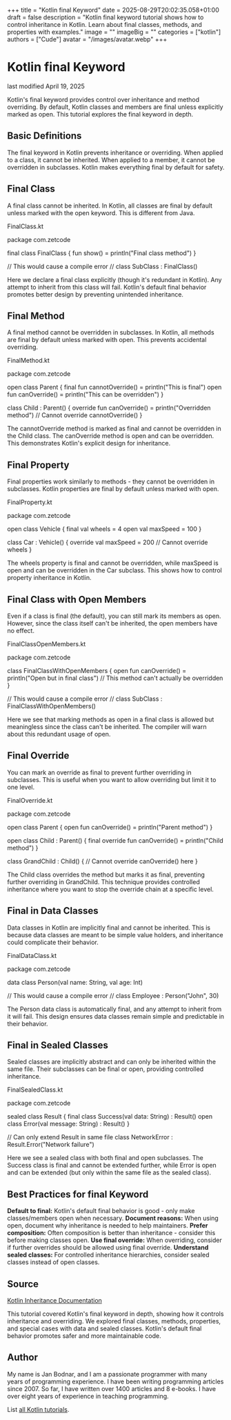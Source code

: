 +++
title = "Kotlin final Keyword"
date = 2025-08-29T20:02:35.058+01:00
draft = false
description = "Kotlin final keyword tutorial shows how to control inheritance in Kotlin. Learn about final classes, methods, and properties with examples."
image = ""
imageBig = ""
categories = ["kotlin"]
authors = ["Cude"]
avatar = "/images/avatar.webp"
+++

# Kotlin final Keyword

last modified April 19, 2025

Kotlin's final keyword provides control over inheritance and method
overriding. By default, Kotlin classes and members are final unless explicitly
marked as open. This tutorial explores the final keyword in depth.

## Basic Definitions

The final keyword in Kotlin prevents inheritance or overriding. When
applied to a class, it cannot be inherited. When applied to a member, it cannot
be overridden in subclasses. Kotlin makes everything final by default for safety.

## Final Class

A final class cannot be inherited. In Kotlin, all classes are final by default
unless marked with the open keyword. This is different from Java.

FinalClass.kt
  

package com.zetcode

final class FinalClass {
    fun show() = println("Final class method")
}

// This would cause a compile error
// class SubClass : FinalClass()

Here we declare a final class explicitly (though it's redundant in Kotlin). Any
attempt to inherit from this class will fail. Kotlin's default final behavior
promotes better design by preventing unintended inheritance.

## Final Method

A final method cannot be overridden in subclasses. In Kotlin, all methods are
final by default unless marked with open. This prevents accidental
overriding.

FinalMethod.kt
  

package com.zetcode

open class Parent {
    final fun cannotOverride() = println("This is final")
    open fun canOverride() = println("This can be overridden")
}

class Child : Parent() {
    override fun canOverride() = println("Overridden method")
    // Cannot override cannotOverride()
}

The cannotOverride method is marked as final and cannot be
overridden in the Child class. The canOverride method is open and
can be overridden. This demonstrates Kotlin's explicit design for inheritance.

## Final Property

Final properties work similarly to methods - they cannot be overridden in
subclasses. Kotlin properties are final by default unless marked with
open.

FinalProperty.kt
  

package com.zetcode

open class Vehicle {
    final val wheels = 4
    open val maxSpeed = 100
}

class Car : Vehicle() {
    override val maxSpeed = 200
    // Cannot override wheels
}

The wheels property is final and cannot be overridden, while
maxSpeed is open and can be overridden in the Car subclass. This
shows how to control property inheritance in Kotlin.

## Final Class with Open Members

Even if a class is final (the default), you can still mark its members as open.
However, since the class itself can't be inherited, the open members have no
effect.

FinalClassOpenMembers.kt
  

package com.zetcode

class FinalClassWithOpenMembers {
    open fun canOverride() = println("Open but in final class")
    // This method can't actually be overridden
}

// This would cause a compile error
// class SubClass : FinalClassWithOpenMembers()

Here we see that marking methods as open in a final class is allowed but
meaningless since the class can't be inherited. The compiler will warn about
this redundant usage of open.

## Final Override

You can mark an override as final to prevent further overriding in subclasses.
This is useful when you want to allow overriding but limit it to one level.

FinalOverride.kt
  

package com.zetcode

open class Parent {
    open fun canOverride() = println("Parent method")
}

open class Child : Parent() {
    final override fun canOverride() = println("Child method")
}

class GrandChild : Child() {
    // Cannot override canOverride() here
}

The Child class overrides the method but marks it as final, preventing further
overriding in GrandChild. This technique provides controlled inheritance where
you want to stop the override chain at a specific level.

## Final in Data Classes

Data classes in Kotlin are implicitly final and cannot be inherited. This is
because data classes are meant to be simple value holders, and inheritance could
complicate their behavior.

FinalDataClass.kt
  

package com.zetcode

data class Person(val name: String, val age: Int)

// This would cause a compile error
// class Employee : Person("John", 30)

The Person data class is automatically final, and any attempt to inherit from it
will fail. This design ensures data classes remain simple and predictable in
their behavior.

## Final in Sealed Classes

Sealed classes are implicitly abstract and can only be inherited within the same
file. Their subclasses can be final or open, providing controlled inheritance.

FinalSealedClass.kt
  

package com.zetcode

sealed class Result {
    final class Success(val data: String) : Result()
    open class Error(val message: String) : Result()
}

// Can only extend Result in same file
class NetworkError : Result.Error("Network failure")

Here we see a sealed class with both final and open subclasses. The Success
class is final and cannot be extended further, while Error is open and can be
extended (but only within the same file as the sealed class).

## Best Practices for final Keyword

**Default to final:** Kotlin's default final behavior is good -
only make classes/members open when necessary.
**Document reasons:** When using open, document why inheritance
is needed to help maintainers.
**Prefer composition:** Often composition is better than
inheritance - consider this before making classes open.
**Use final override:** When overriding, consider if further
overrides should be allowed using final override.
**Understand sealed classes:** For controlled inheritance
hierarchies, consider sealed classes instead of open classes.

## Source

[Kotlin Inheritance Documentation](https://kotlinlang.org/docs/inheritance.html)

This tutorial covered Kotlin's final keyword in depth, showing how
it controls inheritance and overriding. We explored final classes, methods,
properties, and special cases with data and sealed classes. Kotlin's default
final behavior promotes safer and more maintainable code.

## Author

My name is Jan Bodnar, and I am a passionate programmer with many years of
programming experience. I have been writing programming articles since 2007. So
far, I have written over 1400 articles and 8 e-books. I have over eight years of
experience in teaching programming.

List [all Kotlin tutorials](/kotlin/).